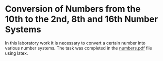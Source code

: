 # Conversion of Numbers from the 10th to the 2nd, 8th and 16th Number Systems

In this laboratory work it is necessary to convert a certain number into various number systems. The task was completed in the [numbers.pdf](https://kozlovanastya.github.io/BSU/machine/lab1/numbers.pdf) file using latex.

